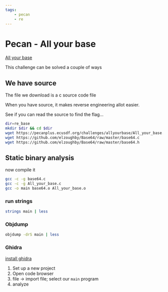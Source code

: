 ```yaml
---
tags:
    - pecan
    - re
---
```


# Pecan - All your base

[All your base](https://pecanplus.ecusdf.org/?page=challenges&challenge=allyourbase)

This challenge can be solved a couple of ways

## We have source

The file we download is a c source code file

When you have source, it makes reverse engineering allot easier.

See if you can read the source to find the flag...

```sh
dir=re_base
mkdir $dir && cd $dir
wget https://pecanplus.ecusdf.org/challenges/allyourbase/All_your_base.c
wget https://github.com/elzoughby/Base64/raw/master/base64.c
wget https://github.com/elzoughby/Base64/raw/master/base64.h
```

## Static binary analysis

now compile it

```sh
gcc -c -g base64.c
gcc -c -g All_your_base.c
gcc -o main base64.o All_your_base.o
```

### run strings

```sh
strings main | less
```

### Objdump

```sh
objdump -drS main | less
```

### Ghidra

[install ghidra](../lessons/tools.md#ghidra)

1. Set up a new project
1. Open code browser
1. file -> import file; select our `main` program
1. analyze

